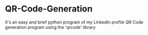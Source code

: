 # QR-Code-Generation
It's an easy and brief python program of my LinkedIn profile QR Code generation program using the 'qrcode' library
